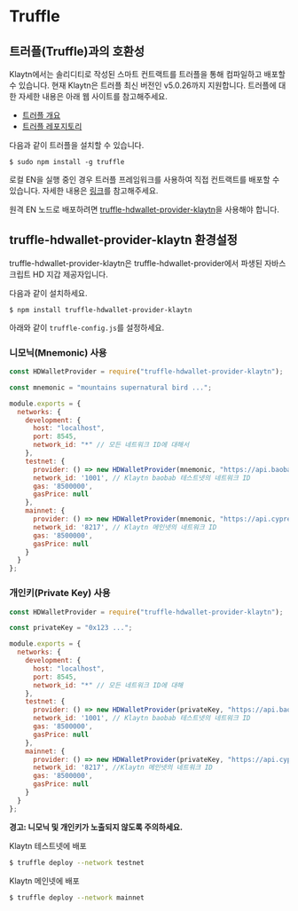 # Truffle <a id="truffle"></a>

## 트러플(Truffle)과의 호환성 <a id="compatibility-with-truffle"></a>

Klaytn에서는 솔리디티로 작성된 스마트 컨트랙트를 트러플을 통해 컴파일하고 배포할 수 있습니다. 현재 Klaytn은 트러플 최신 버전인 v5.0.26까지 지원합니다. 트러플에 대한 자세한 내용은 아래 웹 사이트를 참고해주세요.

* [트러플 개요](https://trufflesuite.com/docs/truffle/overview)
* [트러플 레포지토리](https://github.com/trufflesuite/truffle)

다음과 같이 트러플을 설치할 수 있습니다.

```text
$ sudo npm install -g truffle
```

로컬 EN을 실행 중인 경우 트러플 프레임워크를 사용하여 직접 컨트랙트를 배포할 수 있습니다. 자세한 내용은 [링크](../getting-started/quick-start/deploy-a-smart-contract.md#deploying-a-smart-contract-using-truffle)를 참고해주세요.

원격 EN 노드로 배포하려면 [truffle-hdwallet-provider-klaytn](https://www.npmjs.com/package/truffle-hdwallet-provider-klaytn)을 사용해야 합니다.

## truffle-hdwallet-provider-klaytn 환경설정 <a id="configuring-truffle-hdwallet-provider-klaytn"></a>

truffle-hdwallet-provider-klaytn은 truffle-hdwallet-provider에서 파생된 자바스크립트 HD 지갑 제공자입니다.

다음과 같이 설치하세요.

```text
$ npm install truffle-hdwallet-provider-klaytn
```

아래와 같이 `truffle-config.js`를 설정하세요.

### 니모닉(Mnemonic) 사용 <a id="using-a-mnemonic"></a>

```javascript
const HDWalletProvider = require("truffle-hdwallet-provider-klaytn");

const mnemonic = "mountains supernatural bird ...";

module.exports = {
  networks: {
    development: {
      host: "localhost",
      port: 8545,
      network_id: "*" // 모든 네트워크 ID에 대해서
    },
    testnet: {
      provider: () => new HDWalletProvider(mnemonic, "https://api.baobab.klaytn.net:8651"),
      network_id: '1001', // Klaytn baobab 테스트넷의 네트워크 ID
      gas: '8500000',
      gasPrice: null
    },
    mainnet: {
      provider: () => new HDWalletProvider(mnemonic, "https://api.cypress.klaytn.net:8651"),
      network_id: '8217', // Klaytn 메인넷의 네트워크 ID
      gas: '8500000',
      gasPrice: null
    }
  }
};
```

### 개인키(Private Key) 사용 <a id="using-a-private-key"></a>

```javascript
const HDWalletProvider = require("truffle-hdwallet-provider-klaytn");

const privateKey = "0x123 ...";

module.exports = {
  networks: {
    development: {
      host: "localhost",
      port: 8545,
      network_id: "*" // 모든 네트워크 ID에 대해
    },
    testnet: {
      provider: () => new HDWalletProvider(privateKey, "https://api.baobab.klaytn.net:8651"),
      network_id: '1001', // Klaytn baobab 테스트넷의 네트워크 ID
      gas: '8500000',
      gasPrice: null
    },
    mainnet: {
      provider: () => new HDWalletProvider(privateKey, "https://api.cypress.klaytn.net:8651"),
      network_id: '8217', //Klaytn 메인넷의 네트워크 ID
      gas: '8500000',
      gasPrice: null
    }
  }
};
```

**경고: 니모닉 및 개인키가 노출되지 않도록 주의하세요.**

Klaytn 테스트넷에 배포

```bash
$ truffle deploy --network testnet
```

Klaytn 메인넷에 배포

```bash
$ truffle deploy --network mainnet
```


